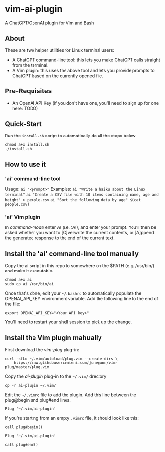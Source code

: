 # vim-ai-plugin
A ChatGPT/OpenAI plugin for Vim and Bash

## About
These are two helper utilities for Linux terminal users:
* A ChatGPT command-line tool: this lets you make ChatGPT calls straight from the terminal.
* A Vim plugin: this uses the above tool and lets you provide prompts to ChatGPT based on the currently opened file.

## Pre-Requisites
* An OpenAI API Key (if you don't have one, you'll need to sign up for one here: TODO)

## Quick-Start
Run the ```install.sh``` script to automatically do all the steps below
```
chmod a+x install.sh
./install.sh
```

## How to use it
### 'ai' command-line tool
Usage:
```ai "<prompt>"```
Examples:
```ai "Write a haiku about the Linux terminal"```
```ai "Create a CSV file with 10 items containing name, age and height" > people.csv```
```ai "Sort the following data by age" $(cat people.csv)```
### 'ai' Vim plugin
In *command-mode* enter AI (i.e. :AI<enter>), and enter your prompt.  You'll then be asked whether you want to [O]verwrite the current contents, or [A]ppend the generated response to the end of the current text.

## Install the 'ai' command-line tool manually
Copy the ai script in this repo to somewhere on the $PATH (e.g. /usr/bin/) and make it executable.
```
chmod a+x ai
sudo cp ai /usr/bin/ai
```
Once that's done, edit your ```~/.bashrc``` to automatically populate the OPENAI_API_KEY environment variable.  Add the following line to the end of the file:
```
export OPENAI_API_KEY="<Your API key>"
```
You'll need to restart your shell session to pick up the change.
## Install the Vim plugin mahually
First download the *vim-plug* plug-in:
```
curl -sfLo ~/.vim/autoload/plug.vim --create-dirs \
	https://raw.githubusercontent.com/junegunn/vim-plug/master/plug.vim
```
Copy the *ai-plugin* plug-in to the ```~/.vim/``` drectory
```
cp -r ai-plugin ~/.vim/
```
Edit the ```~/.vimrc``` file to add the plugin.  Add this line between the plug@begin and plug#end lines.
```
Plug '~/.vim/ai-plugin'
```
If you're starting from an empty ```.vimrc``` file, it should look like this:
```
call plug#begin()

Plug '~/.vim/ai-plugin'

call plug#end()
```
